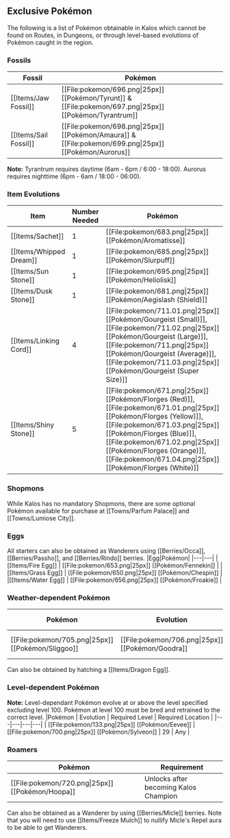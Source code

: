 ## Exclusive Pokémon

The following is a list of Pokémon obtainable in Kalos which cannot be found on Routes, in Dungeons, or through level-based evolutions of Pokémon caught in the region.

### Fossils
|Fossil|Pokémon|
|---|---|
|[[Items/Jaw Fossil]] | [[File:pokemon/696.png\|25px]] [[Pokémon/Tyrunt]] & [[File:pokemon/697.png\|25px]] [[Pokémon/Tyrantrum]]|
|[[Items/Sail Fossil]] | [[File:pokemon/698.png\|25px]] [[Pokémon/Amaura]] & [[File:pokemon/699.png\|25px]] [[Pokémon/Aurorus]]|

**Note:** Tyrantrum requires daytime (6am - 6pm / 6:00 - 18:00). Aurorus requires nighttime (6pm - 6am / 18:00 - 06:00).

### Item Evolutions
|Item|Number Needed|Pokémon|
|---|---|---|
|[[Items/Sachet]]|1 | [[File:pokemon/683.png\|25px]] [[Pokémon/Aromatisse]] |
|[[Items/Whipped Dream]]|1 | [[File:pokemon/685.png\|25px]] [[Pokémon/Slurpuff]] |
|[[Items/Sun Stone]]|1 | [[File:pokemon/695.png\|25px]] [[Pokémon/Heliolisk]] |
|[[Items/Dusk Stone]]|1 | [[File:pokemon/681.png\|25px]] [[Pokémon/Aegislash (Shield)]] |
|[[Items/Linking Cord]]|4 | [[File:pokemon/711.01.png\|25px]] [[Pokémon/Gourgeist (Small)]], [[File:pokemon/711.02.png\|25px]] [[Pokémon/Gourgeist (Large)]], [[File:pokemon/711.png\|25px]] [[Pokémon/Gourgeist (Average)]], [[File:pokemon/711.03.png\|25px]] [[Pokémon/Gourgeist (Super Size)]] |
|[[Items/Shiny Stone]]|5 | [[File:pokemon/671.png\|25px]] [[Pokémon/Florges (Red)]], [[File:pokemon/671.01.png\|25px]] [[Pokémon/Florges (Yellow)]], [[File:pokemon/671.03.png\|25px]] [[Pokémon/Florges (Blue)]], [[File:pokemon/671.02.png\|25px]] [[Pokémon/Florges (Orange)]], [[File:pokemon/671.04.png\|25px]] [[Pokémon/Florges (White)]] |

### Shopmons
While Kalos has no mandatory Shopmons, there are some optional Pokémon available for purchase at [[Towns/Parfum Palace]] and [[Towns/Lumiose City]].

### Eggs
All starters can also be obtained as Wanderers using [[Berries/Occa]], [[Berries/Passho]], and [[Berries/Rindo]] berries.
|Egg|Pokémon|
|---|---|
|[[Items/Fire Egg]] | [[File:pokemon/653.png\|25px]] [[Pokémon/Fennekin]] |
|[[Items/Grass Egg]] | [[File:pokemon/650.png\|25px]] [[Pokémon/Chespin]] |
|[[Items/Water Egg]] | [[File:pokemon/656.png\|25px]] [[Pokémon/Froakie]] |

### Weather-dependent Pokémon
|Pokémon | Evolution | Required Weather | Required Level |
|---|---|---|---|
| [[File:pokemon/705.png\|25px]] [[Pokémon/Sliggoo]] | [[File:pokemon/706.png\|25px]] [[Pokémon/Goodra]] | Rain, Thunderstorm, or Fog | 50 |

Can also be obtained by hatching a [[Items/Dragon Egg]].

### Level-dependent Pokémon
**Note:** Level-dependant Pokémon evolve at or above the level specified excluding level 100. Pokémon at level 100 must be bred and retrained to the correct level.
|Pokémon | Evolution | Required Level | Required Location |
|---|---|---|---|
| [[File:pokemon/133.png\|25px]] [[Pokémon/Eevee]] | [[File:pokemon/700.png\|25px]] [[Pokémon/Sylveon]] | 29 | Any |

### Roamers
|Pokémon|Requirement|
|---|---|
| [[File:pokemon/720.png\|25px]] [[Pokémon/Hoopa]]|Unlocks after becoming Kalos Champion |

Can also be obtained as a Wanderer by using [[Berries/Micle]] berries. Note that you will need to use [[Items/Freeze Mulch]] to nullify Micle's Repel aura to be able to get Wanderers.